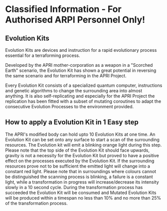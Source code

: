

# Classified Information - For Authorised ARPI Personnel Only!

## Evolution Kits

Evolution Kits are devices and instruction for a rapid evolutionary
process essential for a terraforming process.

Developed by the APRI mother-corporation as a weapon in a "Scorched
Earth" scenario, the Evolution Kit has shown a great potential in
reversing the same scenario and for terraforming in the APRI Project.

Every Evolution Kit consists of a specialized quantum computer,
instructions and genetic algorithms to change the surrounding area into
almost anything. It is also self-replicating and especially for the
APRI Project the replication has been fitted with a subset of mutating
coroutines to adapt the consecutive Evolution Processes to the
environment provided.

## How to apply a Evolution Kit in 1 Easy step

The APRI's modified body can hold upto 10 Evolution Kits at one time.
An Evolution Kit can be set onto any surface to start a scan of the
surrounding resources. The Evolution kit will emit a blinking orange
light during this step.
Please note that the top side of the Evolution Kit should face upwards,
gravity is not a necessity for the Evolution Kit but proved to have a
positive effect on the processes executed by the Evolution Kit.
If the surrounding resources prove not to be sufficient the emitted
light will change into a constant red light.
Please note that in surroundings where colours cannot be distinguished
the scanning process is blinking, a failure is a constant light, while
a transformation in progress will increase/decrease its intensity slowly
in a 10 second cycle.
During the transformation process has succeeded the Evolution Kit will
be consumed and Mutated Evolution Kits will be produced within a
timespan no less than 10% and no more than 25% of the transformation
process.

